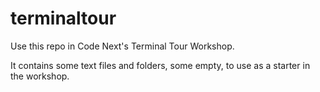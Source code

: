 # terminaltour

Use this repo in Code Next's Terminal Tour Workshop.

It contains some text files and folders, some empty, to use as a starter in the workshop.

